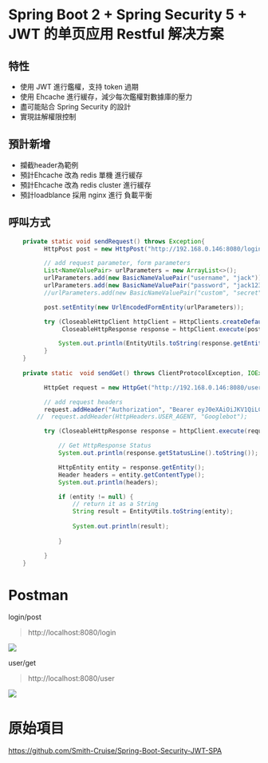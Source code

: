# Spring Boot 2 + Spring Security 5 + JWT 的单页应用 Restful 解决方案


## 特性
* 使用 JWT 進行鑑權，支持 token 過期
* 使用 Ehcache 進行緩存，減少每次鑑權對數據庫的壓力
* 盡可能貼合 Spring Security 的設計
* 實現註解權限控制

## 預計新增
* 攔截header為範例
* 預計Ehcache 改為 redis 單機 進行緩存
* 預計Ehcache 改為 redis cluster 進行緩存
* 預計loadblance 採用 nginx 進行 負載平衡

## 呼叫方式
```java
    private static void sendRequest() throws Exception{
    	  HttpPost post = new HttpPost("http://192.168.0.146:8080/login");

          // add request parameter, form parameters
          List<NameValuePair> urlParameters = new ArrayList<>();
          urlParameters.add(new BasicNameValuePair("username", "jack"));
          urlParameters.add(new BasicNameValuePair("password", "jack123"));
          //urlParameters.add(new BasicNameValuePair("custom", "secret"));

          post.setEntity(new UrlEncodedFormEntity(urlParameters));

          try (CloseableHttpClient httpClient = HttpClients.createDefault();
               CloseableHttpResponse response = httpClient.execute(post)) {

              System.out.println(EntityUtils.toString(response.getEntity()));
          }
    }
    
    private static  void sendGet() throws ClientProtocolException, IOException  {

    	  HttpGet request = new HttpGet("http://192.168.0.146:8080/user");

          // add request headers
          request.addHeader("Authorization", "Bearer eyJ0eXAiOiJKV1QiLCJhbGciOiJIUzI1NiJ9.eyJleHAiOjE1Nzc0MjI0NDYsInVzZXJuYW1lIjoiamFjayJ9.iOLivJ6D2L9Ot7IznfSlp-TRgDSAvE53UIUo3c0PBQo");
        //  request.addHeader(HttpHeaders.USER_AGENT, "Googlebot");

          try (CloseableHttpResponse response = httpClient.execute(request)) {

              // Get HttpResponse Status
              System.out.println(response.getStatusLine().toString());

              HttpEntity entity = response.getEntity();
              Header headers = entity.getContentType();
              System.out.println(headers);

              if (entity != null) {
                  // return it as a String
                  String result = EntityUtils.toString(entity);
               
                  System.out.println(result);
                  
              }

          }
    }
```

# Postman
login/post
>http://localhost:8080/login
>
![](https://i.imgur.com/Ao5W3my.png)

user/get
>http://localhost:8080/user
>
![](https://i.imgur.com/0wB5IiK.png)


# 原始項目
https://github.com/Smith-Cruise/Spring-Boot-Security-JWT-SPA